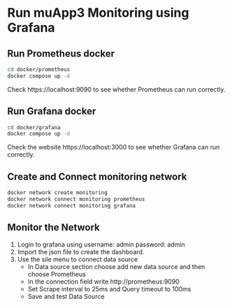 # Run muApp3 Monitoring using Grafana
## Run Prometheus docker
```bash
cd docker/prometheus
docker compose up -d
```
Check https://localhost:9090 to see whether Prometheus can run correctly.
## Run Grafana docker
```bash
cd docker/grafana
docker compose up -d
```
Check the website https://localhost:3000 to see whether Grafana can run correctly.
## Create and Connect monitoring network
```bash
docker network create monitoring
docker network connect monitoring prometheus
docker network connect monitoring grafana
```
## Monitor the Network
1. Login to grafana using username: admin password: admin
2. Import the json file to create the dashboard.
3. Use the sile menu to connect data source
   - In Data source section choose add new data source and then choose Prometheus
   - In the connection field write http://prometheus:9090
   - Set Scrape interval to 25ms and Query timeout to 100ms
   - Save and test Data Source
``` bash

```




